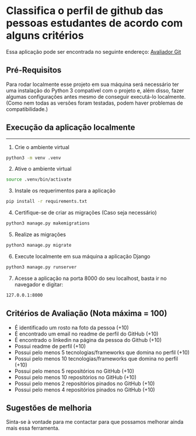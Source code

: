 # Classifica o perfil de github das pessoas estudantes de acordo com alguns critérios

Essa aplicação pode ser encontrada no seguinte endereço: [Avaliador Git](https://avaliadorgit.com)

## Pré-Requisitos

Para rodar localmente esse projeto em sua máquina será necessário ter uma instalação do Python 3 compatível com o projeto e, além disso, fazer algumas configurações antes mesmo de conseguir executá-lo localmente. (Como nem todas as versões foram testadas, podem haver problemas de compatibilidade.)


## Execução da aplicação localmente
---

1. Crie o ambiente virtual

```bash
python3 -m venv .venv
```

2. Ative o ambiente virtual

```bash
source .venv/bin/activate
```

3. Instale os requerimentos para a aplicação

```bash
pip install -r requirements.txt
```

4. Certifique-se de criar as migrações (Caso seja necessário)

```bash
python3 manage.py makemigrations
```

5. Realize as migrações 

```bash
python3 manage.py migrate
```

6. Execute localmente em sua máquina a aplicação Django
```bash
python3 manage.py runserver
```

7. Acesse a aplicação na porta 8000 do seu localhost, basta ir no navegador e digitar:
```bash
127.0.0.1:8000
```


## Critérios de Avaliação (Nota máxima = 100)

- É identificado um rosto na foto da pessoa (+10)
- É encontrado um email no readme de perfil do GitHub (+10)
- É encontrado o linkedin na página da pessoa do Github (+10)
- Possui readme de perfil (+10)
- Possui pelo menos 5 tecnologias/frameworks que domina no perfil (+10)
- Possui pelo menos 10 tecnologias/frameworks que domina no perfil (+10)
- Possui pelo menos 5 repositórios no GitHub (+10)
- Possui pelo menos 10 repositórios no GitHub (+10)
- Possui pelo menos 2 repositórios pinados no GitHub (+10)
- Possui pelo menos 4 repositórios pinados no GitHub (+10)


## Sugestões de melhoria

Sinta-se à vontade para me contactar para que possamos melhorar ainda mais essa ferramenta.
